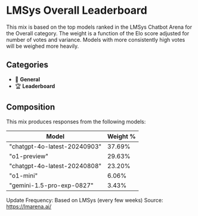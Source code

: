 # LMSys Overall Leaderboard

This mix is based on the top models ranked in the LMSys Chatbot Arena for the Overall category. The weight is a function of the Elo score adjusted for number of votes and variance. Models with more consistently high votes will be weighed more heavily.

## Categories

- 💬 **General**
- 🏆 **Leaderboard**

## Composition

This mix produces responses from the following models:

| Model                        | Weight % |
| ---------------------------- | -------- |
| "chatgpt-4o-latest-20240903" | 37.69%   |
| "o1-preview"                 | 29.63%   |
| "chatgpt-4o-latest-20240808" | 23.20%   |
| "o1-mini"                    | 6.06%    |
| "gemini-1.5-pro-exp-0827"    | 3.43%    |

Update Frequency: Based on LMSys (every few weeks)
Source: <https://lmarena.ai/>
